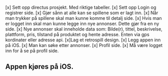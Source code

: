 [x] Sett opp directus prosjekt. Med riktige tabeller. 
[x] Sett opp Login og registrer side.
[x] Gjør sånn at alle kan se spillene som er lagt inn. 
[x] Når man trykker på spillene skal man kunne komme til detalj side. 
[x] Hvis man er logget inn skal man kunne legge inn nye annonser.  Dette gjør fra en ny side. 
[x] Nye annonser skal inneholde data som: Bilde(r), tittel, beskrivelse, plattform, pris, tilstand på    produktet og hente adresse. Enten via gps kordinater eller adresse api. 
[x]Lag et retrospill design. 
[x] Legg appen inn på  iOS. 
[x] Man kan søke etter annonser. 
[x] Profil side. 
[x] Må være logget inn for å se på profil side.

Appen kjøres på iOS. 
----------------------------------------------------------------------------------------------

